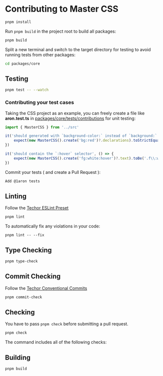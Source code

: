 # Contributing to Master CSS
```bash
pnpm install
```

Run `pnpm build` in the project root to build all packages:
```bash
pnpm build
```
Split a new terminal and switch to the target directory for testing to avoid running tests from other packages:
```bash
cd packages/core
```

## Testing
```bash
pnpm test -- --watch
```

### Contributing your test cases
Taking the CSS project as an example, you can freely create a file like **aron.test.ts** in [packages/core/tests/contributions](https://github.com/master-co/css/tree/dev/rc/packages/core/tests/contributions) for unit testing:

```ts
import { MasterCSS } from '../src'

it('should generated with `background-color:` instead of `background:`', () => {
    expect(new MasterCSS().create('bg:red')?.declarations).toStrictEqual({ 'background-color': '#d11a1e' })
})

it('should contain the `:hover` selector', () => {
    expect(new MasterCSS().create('fg:white:hover')?.text).toBe('.f\\:white\\:hover:hover{color:#ffffff}')
})
```

Commit your tests ( and create a Pull Request ):
```bash
Add @1aron tests
```

## Linting
Follow the [Techor ESLint Preset](https://github.com/techor-dev/techor/tree/main/packages/eslint-config)
```bash
pnpm lint
```

To automatically fix any violations in your code:
```
pnpm lint -- --fix
```

## Type Checking
```bash
pnpm type-check
```

## Commit Checking
Follow the [Techor Conventional Commits](https://github.com/techor-dev/techor/tree/main/packages/conventional-commits)
```bash
pnpm commit-check
```

## Checking
You have to pass `pnpm check` before submitting a pull request.
```bash
pnpm check
```
The command includes all of the following checks:

## Building
```
pnpm build
```
